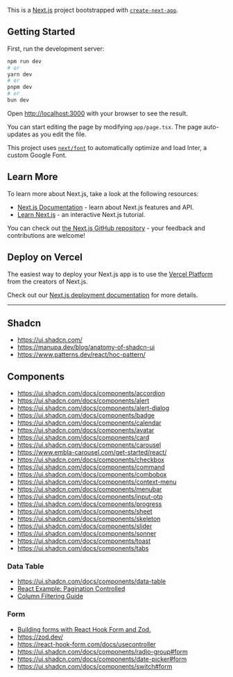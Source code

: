 This is a [Next.js](https://nextjs.org/) project bootstrapped with [`create-next-app`](https://github.com/vercel/next.js/tree/canary/packages/create-next-app).

## Getting Started

First, run the development server:

```bash
npm run dev
# or
yarn dev
# or
pnpm dev
# or
bun dev
```

Open [http://localhost:3000](http://localhost:3000) with your browser to see the result.

You can start editing the page by modifying `app/page.tsx`. The page auto-updates as you edit the file.

This project uses [`next/font`](https://nextjs.org/docs/basic-features/font-optimization) to automatically optimize and load Inter, a custom Google Font.

## Learn More

To learn more about Next.js, take a look at the following resources:

- [Next.js Documentation](https://nextjs.org/docs) - learn about Next.js features and API.
- [Learn Next.js](https://nextjs.org/learn) - an interactive Next.js tutorial.

You can check out [the Next.js GitHub repository](https://github.com/vercel/next.js/) - your feedback and contributions are welcome!

## Deploy on Vercel

The easiest way to deploy your Next.js app is to use the [Vercel Platform](https://vercel.com/new?utm_medium=default-template&filter=next.js&utm_source=create-next-app&utm_campaign=create-next-app-readme) from the creators of Next.js.

Check out our [Next.js deployment documentation](https://nextjs.org/docs/deployment) for more details.

---

## Shadcn

- https://ui.shadcn.com/
- https://manupa.dev/blog/anatomy-of-shadcn-ui
- https://www.patterns.dev/react/hoc-pattern/

## Components

- https://ui.shadcn.com/docs/components/accordion
- https://ui.shadcn.com/docs/components/alert
- https://ui.shadcn.com/docs/components/alert-dialog
- https://ui.shadcn.com/docs/components/badge
- https://ui.shadcn.com/docs/components/calendar
- https://ui.shadcn.com/docs/components/avatar
- https://ui.shadcn.com/docs/components/card
- https://ui.shadcn.com/docs/components/carousel
- https://www.embla-carousel.com/get-started/react/
- https://ui.shadcn.com/docs/components/checkbox
- https://ui.shadcn.com/docs/components/command
- https://ui.shadcn.com/docs/components/combobox
- https://ui.shadcn.com/docs/components/context-menu
- https://ui.shadcn.com/docs/components/menubar
- https://ui.shadcn.com/docs/components/input-otp
- https://ui.shadcn.com/docs/components/progress
- https://ui.shadcn.com/docs/components/sheet
- https://ui.shadcn.com/docs/components/skeleton
- https://ui.shadcn.com/docs/components/slider
- https://ui.shadcn.com/docs/components/sonner
- https://ui.shadcn.com/docs/components/toast
- https://ui.shadcn.com/docs/components/tabs

### Data Table

- https://ui.shadcn.com/docs/components/data-table
- [React Example: Pagination Controlled](https://tanstack.com/table/latest/docs/framework/react/examples/pagination-controlled)
- [Column Filtering Guide](https://tanstack.com/table/latest/docs/guide/column-filtering#filterfns)

### Form

- [Building forms with React Hook Form and Zod.](https://ui.shadcn.com/docs/components/form)
- https://zod.dev/
- https://react-hook-form.com/docs/usecontroller
- https://ui.shadcn.com/docs/components/radio-group#form
- https://ui.shadcn.com/docs/components/date-picker#form
- https://ui.shadcn.com/docs/components/switch#form